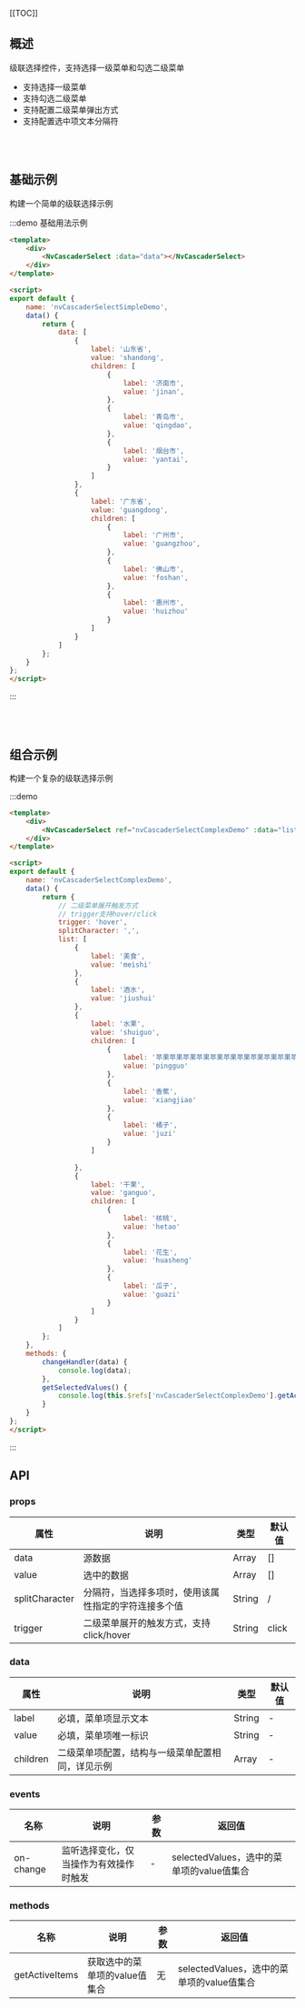 [[TOC]]


## 概述

级联选择控件，支持选择一级菜单和勾选二级菜单
<ul>
    <li>支持选择一级菜单</li>
    <li>支持勾选二级菜单</li>
    <li>支持配置二级菜单弹出方式</li>
    <li>支持配置选中项文本分隔符</li>
</ul>
<br/>
<br/>


## 基础示例

构建一个简单的级联选择示例

:::demo 基础用法示例
```html
<template>
    <div>
        <NvCascaderSelect :data="data"></NvCascaderSelect>
    </div>
</template>

<script>
export default {
    name: 'nvCascaderSelectSimpleDemo',
    data() {
        return {
            data: [
                {
                    label: '山东省',
                    value: 'shandong',
                    children: [
                        {
                            label: '济南市',
                            value: 'jinan',
                        },
                        {
                            label: '青岛市',
                            value: 'qingdao',
                        },
                        {
                            label: '烟台市',
                            value: 'yantai',
                        }
                    ]
                },
                {
                    label: '广东省',
                    value: 'guangdong',
                    children: [
                        {
                            label: '广州市',
                            value: 'guangzhou',
                        },
                        {
                            label: '佛山市',
                            value: 'foshan',
                        },
                        {
                            label: '惠州市',
                            value: 'huizhou'
                        }
                    ]
                }
            ]
        };
    }
};
</script>
```
:::

<br/>
<br/>

## 组合示例

构建一个复杂的级联选择示例

:::demo
```html
<template>
    <div>
        <NvCascaderSelect ref="nvCascaderSelectComplexDemo" :data="list" :splitCharacter="splitCharacter" :trigger="trigger" @on-change="changeHandler"></NvCascaderSelect>
    </div>
</template>

<script>
export default {
    name: 'nvCascaderSelectComplexDemo',
    data() {
        return {
            // 二级菜单展开触发方式
            // trigger支持hover/click
            trigger: 'hover',
            splitCharacter: ',',
            list: [
                {
                    label: '美食',
                    value: 'meishi'
                },
                {
                    label: '酒水',
                    value: 'jiushui'
                },
                {
                    label: '水果',
                    value: 'shuiguo',
                    children: [
                        {
                            label: '苹果苹果苹果苹果苹果苹果苹果苹果苹果苹果苹果苹果苹果苹果苹果苹果苹果苹果苹果苹果苹果苹果苹果苹果苹果苹果苹果苹果苹果苹果',
                            value: 'pingguo'
                        },
                        {
                            label: '香蕉',
                            value: 'xiangjiao'
                        },
                        {
                            label: '橘子',
                            value: 'juzi'
                        }
                    ]
                    
                },
                {
                    label: '干果',
                    value: 'ganguo',
                    children: [
                        {
                            label: '核桃',
                            value: 'hetao'
                        },
                        {
                            label: '花生',
                            value: 'huasheng'
                        },
                        {
                            label: '瓜子',
                            value: 'guazi'
                        }
                    ]
                }
            ]
        };
    },
    methods: {
        changeHandler(data) {
            console.log(data);
        },
        getSelectedValues() {
            console.log(this.$refs['nvCascaderSelectComplexDemo'].getActiveItems());
        }
    }
};
</script>

```
:::


## API

### props

| 属性       | 说明                                     | 类型              | 默认值      |
| ---------- | -----------------------------------------| --------------    | ----------- |
| data       | 源数据                                  | Array      | []          |
| value      | 选中的数据                                  | Array      | []          |
| splitCharacter      | 分隔符，当选择多项时，使用该属性指定的字符连接多个值|  String |  / |
| trigger    | 二级菜单展开的触发方式，支持click/hover      | String            | click           |



### data

| 属性       | 说明                                     | 类型              | 默认值      |
| ---------- | -----------------------------------------| --------------    | ----------- |
| label   | 必填，菜单项显示文本            | String          | -
| value   | 必填，菜单项唯一标识            | String             | -           |
| children| 二级菜单项配置，结构与一级菜单配置相同，详见示例              | Array          | -           |


### events

| 名称       | 说明                                     | 参数         |        返回值      |
| ---------- | -----------------------------------------| ------------ |------------------- |
| on-change  | 监听选择变化，仅当操作为有效操作时触发           | - |  selectedValues，选中的菜单项的value值集合 |


### methods

| 名称       | 说明                                     | 参数         |        返回值      |
| ---------- | -----------------------------------------| ------------ |------------------- |
| getActiveItems | 获取选中的菜单项的value值集合 | 无 | selectedValues，选中的菜单项的value值集合 | 

